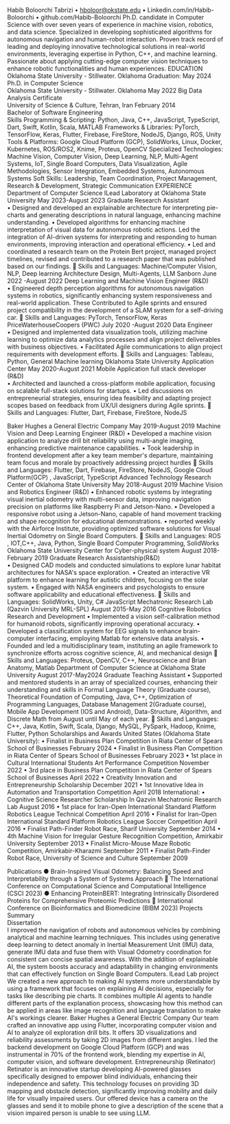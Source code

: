 Habib Boloorchi Tabrizi
• hboloor@okstate.edu • Linkedin.com/in/Habib-Boloorchi • github.com/Habib-Boloorchi
Ph.D. candidate in Computer Science with over seven years of experience in machine vision, robotics, and data science. Specialized in developing sophisticated algorithms for autonomous navigation and human-robot interaction. Proven track record of leading and deploying innovative technological solutions in real-world environments, leveraging expertise in Python, C++, and machine learning. Passionate about applying cutting-edge computer vision techniques to enhance robotic functionalities and human experiences.
EDUCATION
Oklahoma State University - Stillwater. Oklahoma                                                                                   	 	Graduation: May 2024
Ph.D. in Computer Science	    							      		      
Oklahoma State University - Stillwater. Oklahoma                                                             	                                      	      May 2022
Big Data Analysis Certificate										
University of Science & Culture, Tehran, Iran 			 	                           		              February 2014      
Bachelor of Software Engineering  			 		                                 	                 
Skills
Programming & Scripting: Python, Java, C++, JavaScript, TypeScript, Dart, Swift, Kotlin, Scala, MATLAB
Frameworks & Libraries: PyTorch, TensorFlow, Keras, Flutter, Firebase, FireStore, NodeJS, Django, ROS, Unity
Tools & Platforms: Google Cloud Platform (GCP), SolidWorks, Linux, Docker, Kubernetes, ROS/ROS2, Knime, Proteus, OpenCV
Specialized Technologies: Machine Vision, Computer Vision, Deep Learning, NLP, Multi-Agent Systems, IoT, Single Board Computers, Data Visualization, Agile Methodologies, Sensor Integration, Embedded Systems, Autonomous Systems
Soft Skills: Leadership, Team Coordination, Project Management, Research & Development, Strategic Communication
EXPERIENCE
Department of Computer Science ILead Laboratory at Oklahoma State University         May 2023-August 2023
Graduate Research Assistant 		
•	Designed and developed an explainable architecture for interpreting pie-charts and generating descriptions in natural language, enhancing machine understanding.
•	Developed algorithms for enhancing machine interpretation of visual data for autonomous robotic actions. Led the integration of AI-driven systems for interpreting and responding to human environments, improving interaction and operational efficiency.
•	Led and coordinated a research team on the Protein Bert project, managed project timelines, revised and contributed to a research paper that was published based on our findings.
	Skills and Languages: Machine/Computer Vision, NLP, Deep learning Architecture Design, Multi-Agents, LLM 
Sanborn						                                                                             June 2022 -August 2022
Deep Learning and Machine Vision Engineer (R&D) 	
•	Engineered depth perception algorithms for autonomous navigation systems in robotics, significantly enhancing system responsiveness and real-world application. These Contributed to Agile sprints and ensured project compatibility in the development of a SLAM system for a self-driving car.
	Skills and Languages: PyTorch, TensorFlow, Keras
PriceWaterhouseCoopers (PWC)							               July 2020 -August 2020
Data Engineer 					
•	Designed and implemented data visualization tools, utilizing machine learning to optimize data analytics processes and align project deliverables with business objectives.
•	Facilitated Agile communications to align project requirements with development efforts.
	Skills and Languages: Tableau, Python, General Machine learning 
Oklahoma State University Application Center				                           	               May 2020-August 2021
Mobile Application full stack developer (R&D)   
•	Architected and launched a cross-platform mobile application, focusing on scalable full-stack solutions for startups.
•	Led discussions on entrepreneurial strategies, ensuring idea feasibility and adapting project scopes based on feedback from UX/UI designers during Agile sprints.
	Skills and Languages: Flutter, Dart, Firebase, FireStore, NodeJS



Baker Hughes a General Electric Company					             	               May 2019-August 2019
Machine Vision and Deep Learning Engineer (R&D) 
•	Developed a machine vision application to analyze drill bit reliability using multi-angle imaging, enhancing predictive maintenance capabilities.
•	Took leadership in frontend development after a key team member's departure, maintaining team focus and morale by proactively addressing project hurdles
	Skills and Languages: Flutter, Dart, Firebase, FireStore, NodeJS, Google Cloud Platform(GCP) , JavaScript, TypeScript
Advanced Technology Research Center of Oklahoma State University                 	           May 2018-August 2019
Machine Vision and Robotics Engineer (R&D) 
•	Enhanced robotic systems by integrating visual inertial odometry with multi-sensor data, improving navigation precision on platforms like Raspberry Pi and Jetson-Nano.
•	Developed a responsive robot using a Jetson-Nano, capable of hand movement tracking and shape recognition for educational demonstrations.
•	reported weekly with the Airforce Institute, providing optimized software solutions for Visual Inertial Odometry on Single Board Computers.
	Skills and Languages: ROS , IOT,C++, Java, Python, Single Board Computer Programming, SolidWorks 
Oklahoma State University Center for Cyber-physical system                                           August 2018-February 2019
Graduate Research Assistantship(R&D)  
•	Designed CAD models and conducted simulations to explore lunar habitat architectures for NASA's space exploration.
•	Created an interactive VR platform to enhance learning for autistic children, focusing on the solar system.
•	Engaged with NASA engineers and psychologists to ensure software applicability and educational effectiveness.
	Skills and Languages: SolidWorks, Unity, C# JavaScript
Mechatronic Research Lab (Qazvin University MRL-SPL)                                		           August 2015-May 2016
Cognitive Robotics Research and Development
•	Implemented a vision self-calibration method for humanoid robots, significantly improving operational accuracy.
•	Developed a classification system for EEG signals to enhance brain-computer interfacing, employing Matlab for extensive data analysis.
•	Founded and led a multidisciplinary team, instituting an agile framework to synchronize efforts across cognitive science, AI, and mechanical design
	Skills and Languages: Proteus, OpenCV, C++, Neuroscience and Brian Anatomy, Matlab 
Department of Computer Science at Oklahoma State University  	                                  August 2017-May2024 
Graduate Teaching Assistant
•	Supported and mentored students in an array of specialized courses, enhancing their understanding and skills in Formal Language Theory (Graduate course), Theoretical Foundation of Computing, Java, C++, Optimization of Programming Languages, Database Management 2(Graduate course), Mobile App Development (IOS and Android), Data-Structure, Algorithm, and Discrete Math from August until May of each year. 
	Skills and Languages: C++, Java, Kotlin, Swift, Scala, Django, MySQL, PySpark, Hadoop, Knime, Flutter, Python
Scholarships and Awards
United States (Oklahoma State University):
•	Finalist  in Business Plan Competition in Riata Center of Spears School of Businesses		               February 2024
•	Finalist in Business Plan Competition in Riata Center of Spears School of Businesses		               February 2023
•	1st place in Cultural International Students Art Performance Competition      		                            November 2022
•	3rd place in Business Plan Competition in Riata Center of Spears School of Businesses                                             April 2022
•	Creativity Innovation and Entrepreneurship Scholarship        				                            December 2021
•	1st Innovative Idea in Automation and Transportation Competition                 		                                      April 2018
International:
•	Cognitive Science Researcher Scholarship In Qazvin Mechatronic Research Lab			                  August 2016
•	1st place for Iran-Open International Standard Platform Robotics League Technical Competition                         April 2016
•	Finalist for Iran-Open International Standard Platform Robotics League Soccer Competition                                April 2016
•	Finalist Path-Finder Robot Race, Sharif University						           September 2014 
•	4th Machine Vision for Irregular Gesture Recognition Competition, Amirkabir University                            September 2013 
•	Finalist Micro-Mouse Maze Robotic Competition, Amirkabir-Kharazmi                       		           September 2011
•	Finalist Path-Finder Robot Race, University of Science and Culture        			                           September 2009

Publications
●	Brain-Inspired Visual Odometry: Balancing Speed and Interpretability through a System of Systems Approach
	The  International Conference on Computational Science and Computational Intelligence (CSCI 2023) 
●	Enhancing ProteinBERT: Integrating Intrinsically Disordered Proteins for Comprehensive Proteomic Predictions
	International Conference on Bioinformatics and Biomedicine (BIBM 2023)
 Projects Summary          
Dissertation 		
I improved the navigation of robots and autonomous vehicles by combining analytical and machine learning techniques. This includes using generative deep learning to detect anomaly in Inertial Measurement Unit (IMU) data, generate IMU data and fuse them with Visual Odometry coordination for consistent can concise spatial awareness. With the addition of explainable AI, the system boosts accuracy and adaptability in changing environments that can effectively function on Single Board Computers.
ILead Lab project
We created a new approach to making AI systems more understandable by using a framework that focuses on explaining AI decisions, especially for tasks like describing pie charts. It combines multiple AI agents to handle different parts of the explanation process, showcasing how this method can be applied in areas like image recognition and language translation to make AI's workings clearer.
Baker Hughes a General Electric Company
Our team crafted an innovative app using Flutter, incorporating computer vision and AI to analyze oil exploration drill bits. It offers 3D visualizations and reliability assessments by taking 2D images from different angles. I led the backend development on Google Cloud Platform (GCP) and was instrumental in 70% of the frontend work, blending my expertise in AI, computer vision, and software development.
Entrepreneurship (Retinator)
Retinator is an innovative startup developing AI-powered glasses specifically designed to empower blind individuals, enhancing their independence and safety. This technology focuses on providing 3D mapping and obstacle detection, significantly improving mobility and daily life for visually impaired users. Our offered device has a camera on the glasses and send it to mobile phone to give a description of the scene that a vision impaired person is unable to see using LLM.
